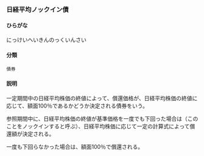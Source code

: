 <div style="display:none;">

## [あ行](securities-terms?id=あ行)
## [か行](securities-terms?id=か行)
## [さ行](securities-terms?id=さ行)
## [た行](securities-terms?id=た行)
## [な行](securities-terms?id=な行)

</div>

### 日経平均ノックイン債

#### ひらがな

にっけいへいきんのっくいんさい

#### 分類

`債券`

#### 説明

一定期間中の日経平均株価の終値によって、償還価格が、日経平均株価の終値に応じて、額面100％であるかどうか決定される債券をいう。
参照期間中に、日経平均株価の終値が基準価格を一度でも下回った場合は（このことをノックインすると呼ぶ）、日経平均株価に応じて一定の計算式によって償還額が決定される。
一度も下回らなかった場合は、額面100％で償還される。 

<div style="display:none;">

## [は行](securities-terms?id=は行)
## [ま行](securities-terms?id=ま行)
## [や行](securities-terms?id=や行)
## [ら行](securities-terms?id=ら行)
## [わ行](securities-terms?id=わ行)
## [英数字・記号](securities-terms?id=英数字・記号)

</div>

